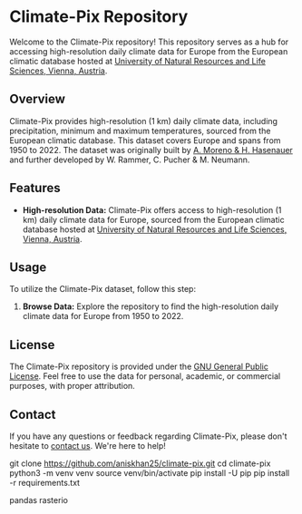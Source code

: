 # Climate-Pix Repository

Welcome to the Climate-Pix repository! This repository serves as a hub for accessing high-resolution daily climate data for Europe from the European climatic database hosted at [University of Natural Resources and Life Sciences, Vienna, Austria](https://boku.ac.at/en/wabo/waldbau/wir-ueber-uns/daten).

## Overview

Climate-Pix provides high-resolution (1 km) daily climate data, including precipitation, minimum and maximum temperatures, sourced from the European climatic database. This dataset covers Europe and spans from 1950 to 2022. The dataset was originally built by [A. Moreno & H. Hasenauer](https://doi.org/10.1002/joc.4436) and further developed by W. Rammer, C. Pucher & M. Neumann.

## Features

- **High-resolution Data:** Climate-Pix offers access to high-resolution (1 km) daily climate data for Europe, sourced from the European climatic database hosted at [University of Natural Resources and Life Sciences, Vienna, Austria](https://boku.ac.at/en/wabo/waldbau/wir-ueber-uns/daten).

## Usage

To utilize the Climate-Pix dataset, follow this step:

1. **Browse Data:** Explore the repository to find the high-resolution daily climate data for Europe from 1950 to 2022.

## License

The Climate-Pix repository is provided under the [GNU General Public License](LICENSE). Feel free to use the data for personal, academic, or commercial purposes, with proper attribution.

## Contact

If you have any questions or feedback regarding Climate-Pix, please don't hesitate to [contact us](mailto:aniskhan25@gmail.com). We're here to help!


git clone https://github.com/aniskhan25/climate-pix.git
cd climate-pix
python3 -m venv venv
source venv/bin/activate
pip install -U pip
pip install -r requirements.txt

pandas rasterio